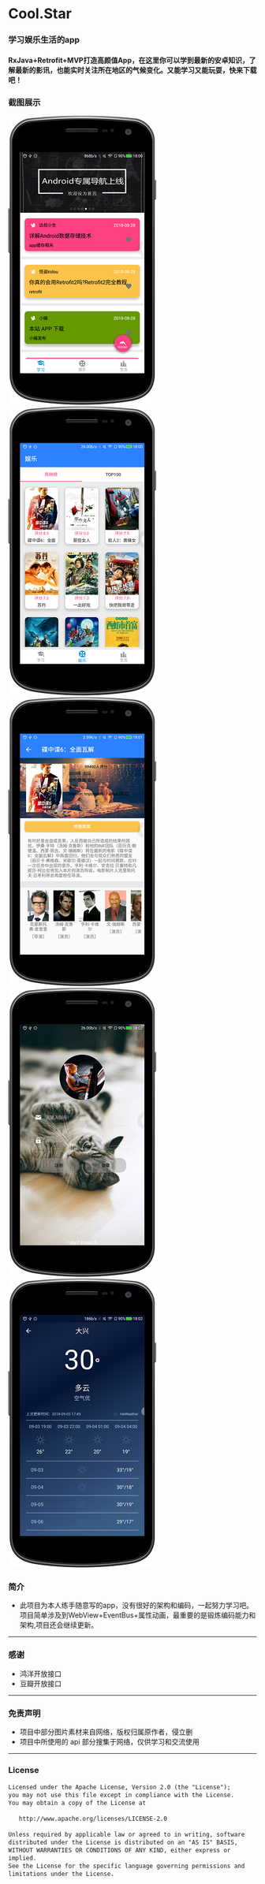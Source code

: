 # Cool.Star
### 学习娱乐生活的app
#### RxJava+Retrofit+MVP打造高颜值App，在这里你可以学到最新的安卓知识，了解最新的影讯，也能实时关注所在地区的气候变化。又能学习又能玩耍，快来下载吧！
### 截图展示
![](https://github.com/Yexingshuai/Cool.Star/blob/master/images/1.png)
![](https://github.com/Yexingshuai/Cool.Star/blob/master/images/2.png)
![](https://github.com/Yexingshuai/Cool.Star/blob/master/images/3.png)
![](https://github.com/Yexingshuai/Cool.Star/blob/master/images/4.png)
![](https://github.com/Yexingshuai/Cool.Star/blob/master/images/5.png)
### 简介
- 此项目为本人练手随意写的app，没有很好的架构和编码，一起努力学习吧。项目简单涉及到WebView+EventBus+属性动画，最重要的是锻炼编码能力和架构,项目还会继续更新。
---
### 感谢
- 鸿洋开放接口
- 豆瓣开放接口
---
### 免责声明
- 项目中部分图片素材来自网络，版权归属原作者，侵立删
- 项目中所使用的 api 部分搜集于网络，仅供学习和交流使用
---
### License

    Licensed under the Apache License, Version 2.0 (the "License");
    you may not use this file except in compliance with the License.
    You may obtain a copy of the License at

       http://www.apache.org/licenses/LICENSE-2.0

    Unless required by applicable law or agreed to in writing, software
    distributed under the License is distributed on an "AS IS" BASIS,
    WITHOUT WARRANTIES OR CONDITIONS OF ANY KIND, either express or implied.
    See the License for the specific language governing permissions and
    limitations under the License.
